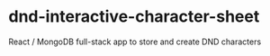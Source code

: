# dnd-interactive-character-sheet
React / MongoDB full-stack app to store and create DND characters
